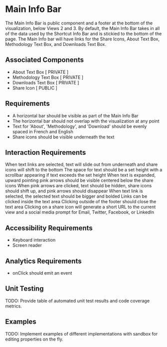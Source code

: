 # Main Info Bar

The Main Info Bar is public component and a footer at the bottom of the visualization, below Views 
2 and 3. By default, the Main Info Bar takes in all of the data used by the Shortcut Info Bar and
is stickied to the bottom of the page. The Main Info bar will have links for the Share Icons,
About Text Box, Methodology Text Box, and Downloads Text Box.

## Associated Components

* About Text Box [ PRIVATE ]
* Methodology Text Box [ PRIVATE ]
* Downloads Text Box [ PRIVATE ]
* Share Icon [ PUBLIC ]

## Requirements

* A horizontal bar should be visible as part of the Main Info Bar
* The horizontal bar should not overlap with the visualization at any point
* Text for 'About', 'Methodology', and 'Download' should be evenly spaced in French and English
* Share icons should be visible underneath the text

## Interaction Requirements

When text links are selected, text will slide out from underneath and
  share icons will shift to the bottom
The space for text should be a set height with a scrollbar appearing if text exceeds the set height
When text is expanded, upward pointing pink arrows should be visible centered below the share icons
When pink arrows are clicked, text should be hidden, share icons should shift up,
  and pink arrows should disappear
When text link is selected, the selected text should be bigger and bolded
Links can be clicked inside the text area
Clicking outside of the footer should close the text area
Clicking on a share icon will generate a short URL to the current view and a social media prompt
  for Email, Twitter, Facebook, or LinkedIn


## Accessibility Requirements

* Keyboard interaction
* Screen reader

## Analytics Requirements

* onClick should emit an event

## Unit Testing

TODO: Provide table of automated unit test results and code coverage metrics.

## Examples

TODO: Implement examples of different implementations with sandbox for editing
properties on the fly.
